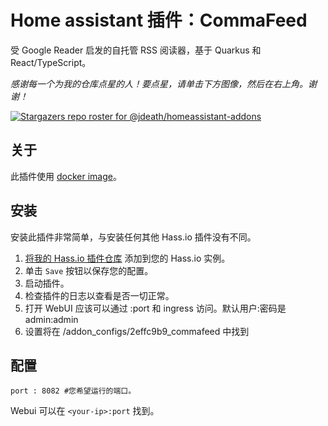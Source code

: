 # Home assistant 插件：CommaFeed

受 Google Reader 启发的自托管 RSS 阅读器，基于 Quarkus 和 React/TypeScript。

_感谢每一个为我的仓库点星的人！要点星，请单击下方图像，然后在右上角。谢谢！_

[![Stargazers repo roster for @jdeath/homeassistant-addons](https://reporoster.com/stars/jdeath/homeassistant-addons)](https://github.com/jdeath/homeassistant-addons/stargazers)

## 关于

此插件使用 [docker image](https://github.com/Athou/commafeed/)。

## 安装

安装此插件非常简单，与安装任何其他 Hass.io 插件没有不同。

1. [将我的 Hass.io 插件仓库][repository] 添加到您的 Hass.io 实例。
1. 单击 `Save` 按钮以保存您的配置。
1. 启动插件。
1. 检查插件的日志以查看是否一切正常。
1. 打开 WebUI 应该可以通过 <your-ip>:port 和 ingress 访问。默认用户:密码是 admin:admin
1. 设置将在 /addon_configs/2effc9b9_commafeed 中找到
## 配置

```
port : 8082 #您希望运行的端口。
```

Webui 可以在 `<your-ip>:port` 找到。

[repository]: https://github.com/jdeath/homeassistant-addons